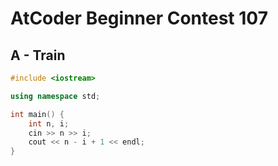 # AtCoder Beginner Contest 107
## A - Train
```cpp
#include <iostream>

using namespace std;

int main() {
    int n, i;
    cin >> n >> i;
    cout << n - i + 1 << endl;
}
```
